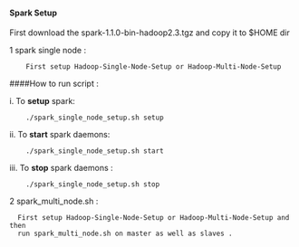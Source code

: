 #### Spark Setup
First download the 
spark-1.1.0-bin-hadoop2.3.tgz and copy it to $HOME dir

1 spark single node : 

		First setup Hadoop-Single-Node-Setup or Hadoop-Multi-Node-Setup 

####How to run script :
			
i. To **setup** spark:		

		./spark_single_node_setup.sh setup


ii. To **start** spark daemons:
         
		./spark_single_node_setup.sh start

iii. To **stop** spark daemons :

		./spark_single_node_setup.sh stop

2 spark_multi_node.sh : 

      First setup Hadoop-Single-Node-Setup or Hadoop-Multi-Node-Setup and then
      run spark_multi_node.sh on master as well as slaves .
      
